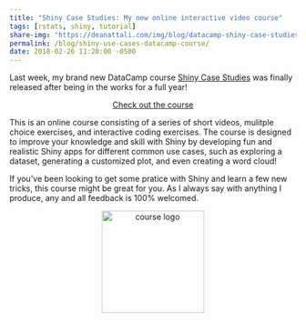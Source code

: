 ```yaml
---
title: "Shiny Case Studies: My new online interactive video course"
tags: [rstats, shiny, tutorial]
share-img: "https://deanattali.com/img/blog/datacamp-shiny-case-studies-logo.png"
permalink: /blog/shiny-use-cases-datacamp-course/
date: 2018-02-26 11:20:00 -0500
---
```


Last week, my brand new DataCamp course [Shiny Case Studies](https://www.datacamp.com/courses/building-web-applications-in-r-with-shiny-case-studies) was finally released after being in the works for a full year!

<div style="text-align:center;">
  <a class="btn btn-lg btn-cta" href="https://www.datacamp.com/courses/building-web-applications-in-r-with-shiny-case-studies">Check out the course</a>
</div>

This is an online course consisting of a series of short videos, mulitple choice exercises, and interactive coding exercises. The course is designed to improve your knowledge and skill with Shiny by developing fun and realistic Shiny apps for different common use cases, such as exploring a dataset, generating a customized plot, and even creating a word cloud!

If you've been looking to get some pratice with Shiny and learn a few new tricks, this course might be great for you. As I always say with anything I produce, any and all feedback is 100% welcomed.

<div style="text-align:center;">
  <a href="https://deanattali.com/img/blog/datacamp-shiny-case-studies-logo.png">
    <img src="https://deanattali.com/img/blog/datacamp-shiny-case-studies-logo.png" alt="course logo" style="width: 180px;">
  </a>
</div>
<br/>
